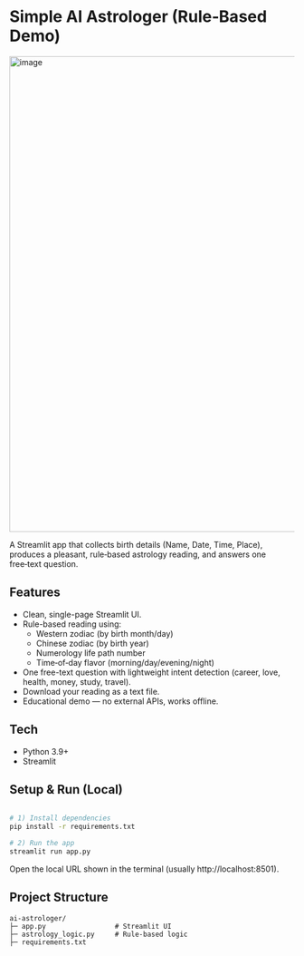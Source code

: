 # Simple AI Astrologer (Rule‑Based Demo)
<img width="1919" height="839" alt="image" src="https://github.com/user-attachments/assets/e62a779c-3327-4dc5-9092-60b2107253e4" />

A Streamlit app that collects birth details (Name, Date, Time, Place), produces a pleasant, rule‑based astrology reading, and answers one free‑text question.

## Features
- Clean, single-page Streamlit UI.
- Rule-based reading using:
  - Western zodiac (by birth month/day)
  - Chinese zodiac (by birth year)
  - Numerology life path number
  - Time‑of‑day flavor (morning/day/evening/night)
- One free-text question with lightweight intent detection (career, love, health, money, study, travel).
- Download your reading as a text file.
- Educational demo — no external APIs, works offline.

## Tech
- Python 3.9+
- Streamlit

## Setup & Run (Local)
```bash

# 1) Install dependencies
pip install -r requirements.txt

# 2) Run the app
streamlit run app.py
```

Open the local URL shown in the terminal (usually http://localhost:8501).

## Project Structure
```
ai-astrologer/
├─ app.py                 # Streamlit UI
├─ astrology_logic.py     # Rule-based logic
├─ requirements.txt
```
